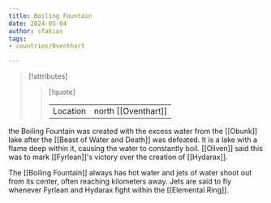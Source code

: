 ```yaml
---
title: Boiling Fountain
date: 2024-05-04
author: sfakias
tags:
- countries/Oventhart

---
```

> [!attributes]
> 
> > [!quote]
> >
> > | | |
> > | --- | --- |
> > | Location | north [[Oventhart]] |

the Boiling Fountain was created with the excess water from the [[Obunk]] lake after the [[Beast of Water and Death]] was defeated. It is a lake with a flame deep within it, causing the water to constantly boil. [[Oliven]] said this was to mark [[Fyrlean]]'s victory over the creation of [[Hydarax]].

The [[Boiling Fountain]] always has hot water and jets of water shoot out from its center, often reaching kilometers away. Jets are said to fly whenever Fyrlean and Hydarax fight within the [[Elemental Ring]].